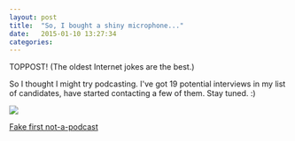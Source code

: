 ```yaml
---
layout: post
title:  "So, I bought a shiny microphone..."
date:   2015-01-10 13:27:34
categories: 
---
```

TOPPOST! (The oldest Internet jokes are the best.)

So I thought I might try podcasting. I've got 19 potential interviews in my list
of candidates, have started contacting a few of them. Stay tuned.  :)

<img src="{{site.dropbox_url}}/mic.jpg">

<a href="{{site.dropbox_url}}/one.mp3">Fake first not-a-podcast</a>

